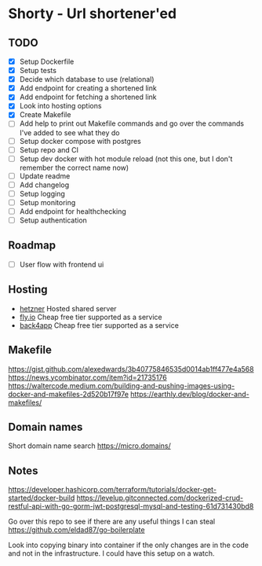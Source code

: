 # Shorty - Url shortener'ed

## TODO
- [x] Setup Dockerfile
- [x] Setup tests
- [x] Decide which database to use (relational)
- [x] Add endpoint for creating a shortened link
- [x] Add endpoint for fetching a shortened link
- [x] Look into hosting options
- [x] Create Makefile
- [ ] Add help to print out Makefile commands and go over the commands I've
      added to see what they do
- [ ] Setup docker compose with postgres
- [ ] Setup repo and CI
- [ ] Setup dev docker with hot module reload (not this one, but I don't
      remember the correct name now)
- [ ] Update readme
- [ ] Add changelog
- [ ] Setup logging
- [ ] Setup monitoring
- [ ] Add endpoint for healthchecking
- [ ] Setup authentication

## Roadmap
- [ ] User flow with frontend ui

## Hosting
- [hetzner](https://www.hetzner.com/cloud/) Hosted shared server 
- [fly.io](https://fly.io/docs/about/pricing/) Cheap free tier supported as a service
- [back4app](https://www.back4app.com/) Cheap free tier supported as a service

## Makefile
https://gist.github.com/alexedwards/3b40775846535d0014ab1ff477e4a568
https://news.ycombinator.com/item?id=21735176
https://waltercode.medium.com/building-and-pushing-images-using-docker-and-makefiles-2d520b17f97e
https://earthly.dev/blog/docker-and-makefiles/


## Domain names
Short domain name search
https://micro.domains/

## Notes
https://developer.hashicorp.com/terraform/tutorials/docker-get-started/docker-build
https://levelup.gitconnected.com/dockerized-crud-restful-api-with-go-gorm-jwt-postgresql-mysql-and-testing-61d731430bd8 

Go over this repo to see if there are any useful things I can steal
https://github.com/eldad87/go-boilerplate

Look into copying binary into container if the only changes are in the code
and not in the infrastructure. I could have this setup on a watch.
